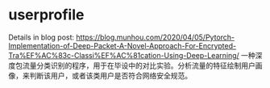 # userprofile

Details in blog post: https://blog.munhou.com/2020/04/05/Pytorch-Implementation-of-Deep-Packet-A-Novel-Approach-For-Encrypted-Tra%EF%AC%83c-Classi%EF%AC%81cation-Using-Deep-Learning/
一种深度包流量分类识别的程序，用于在毕设中的对比实验。分析流量的特征绘制用户画像，来判断该用户，或者该类用户是否符合网络安全规范。
